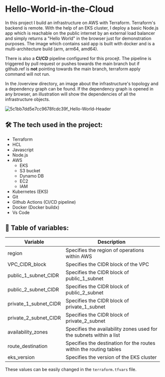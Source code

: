 # Hello-World-in-the-Cloud

In this project I build an infrastructure on AWS with Terraform. Terraform's backend is remote. With the help of an EKS cluster, I deploy a basic Node.js app which is reachable on the public internet by an external load balancer and simply returns a "Hello World" in the browser just for demonstration purposes. The image which contains said app is built with docker and is a multi-architecture build (arm, arm64, amd64). 

There is also a **CI/CD** pipeline configured for this procejt. The pipeline is triggered by pull request or pushes towards the main branch but if github.ref is **not** pointing towards the main branch, terraform apply command will not run.

In the /overview directory, an image about the infrastructure's topology and a dependency graph can be found. If the dependency graph is opened in any browser, an illustration will show the dependencies of all the infrastructure objects. 

![5c1bb7dd5e7cc9678fcdc39f_Hello-World-Header](https://github.com/BalintGeri/Hello-World-in-the-Cloud/assets/109275872/58b1196a-3a9c-4c49-afa4-03a804869152)

## 🛠️ The **tech** used in the project:

* Terraform
* HCL
* Javascript
* Node.js
* AWS
  - EKS
  - S3 bucket
  - Dynamo DB
  - EC2
  - IAM
* Kubernetes (EKS)
* Git
* Github Actions (CI/CD pipeline)
* Docker (Docker buildx)
* Vs Code

## 📄 Table of variables:

| Variable | Description |
| --- | --- |
| region | Specifies the region of operations within AWS |
| VPC_CIDR_block | Specifies the CIDR block of the VPC |
| public_1_subnet_CIDR | Specifies the CIDR block of public_1_subnet |
| public_2_subnet_CIDR | Specifies the CIDR block of public_2_subnet |
| private_1_subnet_CIDR | Specifies the CIDR block of private_1_subnet |
| private_2_subnet_CIDR | Specifies the CIDR block of private_2_subnet |
| availability_zones | Specifies the availability zones used for the subnets within a list |
| route_destination | Specifies the destination for the routes within the routing tables |
| eks_version | Specifies the version of the EKS cluster |

These values can be easily changed in the `terraform.tfvars` file.
